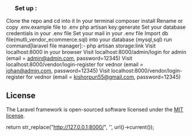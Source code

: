 <ul>
    <h3>
        Set up :
    </h3>
    
</ul>

Clone the repo and cd into it
In your terminal composer install
Rename or copy .env.example file to .env
php artisan key:generate
Set your database credentials in your .env file
Set your mail in your .env file 
Import db file(mutli_vendor_ecommerce.sql) into your database (mysql,sql)
run command[laravel file manager]:- php artisan storage:link
Visit localhost:8000 in your browser
Visit localhost:8000/admin/login for admin (email = admin@admin.com, password=12345) 
Visit localhost:8000/vendor/login-register for vednor (email = johan@admin.com, password=12345)
Visit localhost:8000/vendor/login-register for vednor (email = kishorpun55@gmail.com, password=12345)


## License

The Laravel framework is open-sourced software licensed under the [MIT license](https://opensource.org/licenses/MIT).

 return str_replace("http://127.0.0.1:8000/", '', url()->current());
